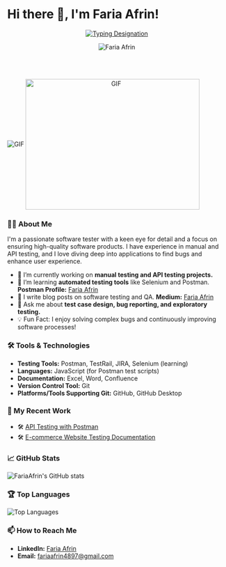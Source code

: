 # Hi there 👋, I'm Faria Afrin!

<p align="center">
  <a href="https://git.io/typing-svg"><img src="https://readme-typing-svg.herokuapp.com?font=Comic+Sans+MS&pause=1000&color=29F792&center=true&vCenter=true&width=435&lines=Software+Quality+Assurance+Engineer;" alt="Typing Designation" /></a>
</p>

<!-- <p align="center"><img src="https://media.giphy.com/media/zhYSVCirREeIZtONCI/giphy.gif" height="100" /></p> -->


<p align="center"> <img src="https://komarev.com/ghpvc/?username=FariaAfrin&label=Profile%20views&color=0e75b6&style=flat" alt="Faria Afrin" /> </p>
<!--
<div align="center">
<p align="center"><img src="https://media.giphy.com/media/QaMcXSekUWx7aogAUr/giphy.gif" width="30" />&nbsp;<i><b>Git profile Trophies</b></i></p><br>
<img src="https://github-profile-trophy.vercel.app/?username=radipu&theme=juicyfresh&no-bg=true" />
</div> -->

<br>
<br>
<br>

<a target="_blank" align="center">
  <img align="center" alt="GIF" src="https://media.giphy.com/media/SWoSkN6DxTszqIKEqv/giphy.gif">
  <img align="center" top="500" height="300" width="400" alt="GIF" src="https://media.giphy.com/media/SWoSkN6DxTszqIKEqv/giphy.gif">
</a>



### 👨‍💻 About Me
I'm a passionate software tester with a keen eye for detail and a focus on ensuring high-quality software products. I have experience in manual and API testing, and I love diving deep into applications to find bugs and enhance user experience.

- 🔭 I’m currently working on **manual testing and API testing projects.** 
- 🌱 I’m learning **automated testing tools** like Selenium and Postman. **Postman Profile:** [Faria Afrin](https://www.postman.com/fariaafrin)
- 📝 I write blog posts on software testing and QA. **Medium:** [Faria Afrin](https://medium.com/@faria-afrin)
- 💬 Ask me about **test case design, bug reporting, and exploratory testing.**
- 💡 Fun Fact: I enjoy solving complex bugs and continuously improving software processes!

### 🛠️ Tools & Technologies
- **Testing Tools:** Postman, TestRail, JIRA, Selenium (learning)
- **Languages:** JavaScript (for Postman test scripts)
- **Documentation:** Excel, Word, Confluence
- **Version Control Tool:** Git
- **Platforms/Tools Supporting Git:** GitHub, GitHub Desktop

### 📝 My Recent Work
- 🛠️ [API Testing with Postman](https://github.com/janedoe/api-testing-postman)
- 🛠️ [E-commerce Website Testing Documentation](https://github.com/janedoe/ecommerce-testing-docs)

### 📈 GitHub Stats
![FariaAfrin's GitHub stats](https://github-readme-stats.vercel.app/api?username=FariaAfrin&show_icons=true&theme=radical)

### 🏆 Top Languages
![Top Languages](https://github-readme-stats.vercel.app/api/top-langs/?username=FariaAfrin&layout=compact&theme=radical)


### 📫 How to Reach Me
- **LinkedIn:** [Faria Afrin](https://www.linkedin.com/in/fariaafrin/)
- **Email:** [fariaafrin4897@gmail.com](mailto:fariaafrin4897@gmail.com)
